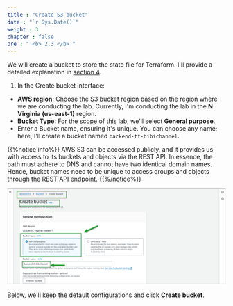 ```yaml
---
title : "Create S3 bucket"
date : "`r Sys.Date()`"
weight : 3
chapter : false
pre : " <b> 2.3 </b> "
---
```


We will create a bucket to store the state file for Terraform. I'll provide a detailed explanation in [section 4](../../4-knowledgeTerraform/4.1-overview/_index.md).

1. In the Create bucket interface:
- **AWS region**: Choose the S3 bucket region based on the region where we are conducting the lab. Currently, I'm conducting the lab in the **N. Virginia (us-east-1)** region.
- **Bucket Type**: For the scope of this lab, we'll select **General purpose**.
- Enter a Bucket name, ensuring it's unique. You can choose any name; here, I'll create a bucket named `backend-tf-bibichannel`.

{{%notice info%}}
AWS S3 can be accessed publicly, and it provides us with access to its buckets and objects via the REST API.
In essence, the path must adhere to DNS and cannot have two identical domain names. Hence, bucket names need to be unique to access groups and objects through the REST API endpoint.
{{%/notice%}}

![S3](/images/2-prerequisites/2.3-createBucket/001-createBucket.png)

Below, we'll keep the default configurations and click **Create bucket**.